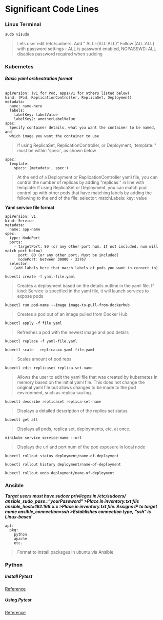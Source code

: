# Significant Code Lines

### **Linux Terminal**

`sudo visudo`
>Lets user edit /etc/sudoers. Add "<username> ALL=(ALL:ALL)"
Follow (ALL:ALL) with password settings - ALL is password enabled, NOPASSWD:
ALL disables password required when sudoing

### **Kubernetes**

###### **Basic yaml orchestration format**


```
apiVersion: (v1 for Pod, apps/v1 for others listed below)
kind: (Pod, ReplicationController, ReplicaSet, Deployment)
metadata:
  name: name-here
  labels:
    labelKey: labelValue
    labelKey2: anotherLabelValue
spec:
  Specify container details, what you want the container to be named, and
  which image you want the container to use
```

>If using ReplicaSet, ReplicationController, or Deployment, 'template:'' must be
within 'spec:', as shown below  
```
spec:
  template:
    specs: (metadata:, spec:)
```

>At the end of a Deployment or ReplicationController yaml file, you can control
the number of replicas by adding "replicas:" in line with template:
If using ReplicaSet or Deployment, you can match pod control up with other pods
that have matching labels by adding the following to the end of the file:
selector:
  matchLabels:
    key: value

**Yaml service file format**
```
apiVersion: v1
kind: Service
metadata:
  name: app-name
spec:
  type: NodePort
  ports:
    - targetPort: 80 (or any other port num. If not included, num will match port below)
      port: 80 (or any other port. Must be included)
      nodePort: between 30000 - 32767
  selector:
    (add labels here that match labels of pods you want to connect to)
```

`kubectl create -f yaml-file.yaml`
>Creates a deployment based on the details outline in the yaml file. If kind: Service
is specified in the yaml file, it will launch services to expose pods

`kubectl run pod-name --image image-to-pull-from-dockerhub`
>Creates a pod out of an image pulled from Docker Hub

`kubectl apply -f file.yaml`
>Refreshes a pod with the newest image and pod details

`kubectl replace -f yaml-file.yaml`

`kubectl scale --replicas=x yaml-file.yaml`
>Scales amount of pod reps

`kubectl edit replicaset replica-set-name`
>Allows the user to edit the yaml file that was created by kubernetes in memory based on the initial yaml file. This does not change the original yaml file but allows changes to be made to the pod environment, such as replica scaling.

`kubectl describe replicaset replica-set-name`
>Displays a detailed description of the replica set status

`kubectl get all`
>Displays all pods, replica set, deployments, etc. at once.

`minikube service service-name --url`
>Displays the url and port num of the pod exposure in local node

`kubectl rollout status deployment/name-of-deployment`

`kubectl rollout history deployment/name-of-deployment`

`kubectl rollout undo deployment/name-of-deployment`

### **Ansible**
***Target users must have sudoer privileges in /etc/sudoers/
ansible_sudo_pass="yourPassword" >Place in inventory.txt file
ansible_host=192.168.x.x >Place in inventory.txt file. Assigns IP to target name
ansible_connection=ssh >Establishes connection type, "ssh" is Linux-based***
```
apt:
  pkg:
    python
    apache
    etc.
```
>Format to install packages in ubuntu via Ansible



### **Python**

##### Install Pytest
[Reference](https://pytest-flask.readthedocs.io/en/latest/tutorial.html)

##### Using Pytest
[Reference](https://iammehdi.medium.com/testing-flask-apps-with-pytest-5b7af093c53d)
